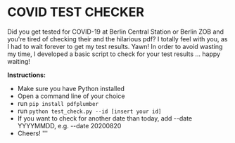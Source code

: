 # COVID TEST CHECKER
Did you get tested for COVID-19 at Berlin Central Station or Berlin ZOB and you're tired of checking their and the hilarious pdf?
I totally feel with you, as I had to wait forever to get my test results. Yawn!
In order to avoid wasting my time, I developed a basic script to check for your test results ... happy waiting!

__Instructions:__
- Make sure you have Python installed 
- Open a command line of your choice
- run `pip install pdfplumber`
- run `python test_check.py --id [insert your id]`
- If you want to check for another date than today, add --date YYYYMMDD, e.g. --date 20200820
- Cheers!
'''